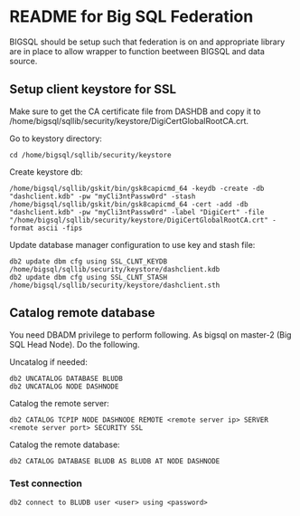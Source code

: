 
# README for Big SQL Federation

BIGSQL should be setup such that federation is on and appropriate library are in place to allow wrapper to function beetween BIGSQL and data source.

## Setup client keystore for SSL

Make sure to get the CA certificate file from DASHDB and copy it to /home/bigsql/sqllib/security/keystore/DigiCertGlobalRootCA.crt.

Go to keystory directory:

```
cd /home/bigsql/sqllib/security/keystore
```

Create keystore db:

```
/home/bigsql/sqllib/gskit/bin/gsk8capicmd_64 -keydb -create -db "dashclient.kdb" -pw "myCli3ntPassw0rd" -stash
/home/bigsql/sqllib/gskit/bin/gsk8capicmd_64 -cert -add -db "dashclient.kdb" -pw "myCli3ntPassw0rd" -label "DigiCert" -file "/home/bigsql/sqllib/security/keystore/DigiCertGlobalRootCA.crt" -format ascii -fips
```

Update database manager configuration to use key and stash file:

```
db2 update dbm cfg using SSL_CLNT_KEYDB /home/bigsql/sqllib/security/keystore/dashclient.kdb 
db2 update dbm cfg using SSL_CLNT_STASH /home/bigsql/sqllib/security/keystore/dashclient.sth 
```

## Catalog remote database

You need DBADM privilege to perform following. As bigsql on master-2 (Big SQL Head Node). Do the following.

Uncatalog if needed:
```
db2 UNCATALOG DATABASE BLUDB
db2 UNCATALOG NODE DASHNODE
```

Catalog the remote server:
```
db2 CATALOG TCPIP NODE DASHNODE REMOTE <remote server ip> SERVER <remote server port> SECURITY SSL
```

Catalog the remote database:
```
db2 CATALOG DATABASE BLUDB AS BLUDB AT NODE DASHNODE
```

### Test connection

```
db2 connect to BLUDB user <user> using <password>
```


